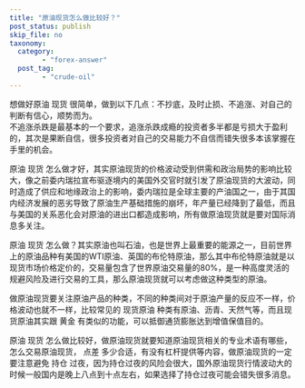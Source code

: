 ```yaml
---
title: "原油现货怎么做比较好？"
post_status: publish
skip_file: no
taxonomy:
  category:
        - "forex-answer"
  post_tag:
        - "crude-oil"
---
```


想做好原油 现货 很简单，做到以下几点：不抄底，及时止损、不追涨、对自己的判断有信心，顺势而为。  
不追涨杀跌是最基本的一个要求，追涨杀跌成瘾的投资者多半都是亏损大于盈利的，其次是果断自信，很多投资者对自己的交易能力不自信而错失很多本该掌握在手里的机会。

原油 现货 怎么做才好，其实原油现货的价格波动受到供需和政治局势的影响比较大，像之前委内瑞拉宣布驱逐境内的美国外交官时就引发了原油现货的大波动，同时造成了供应和地缘政治上的影响，委内瑞拉是全球主要的产油国之一，由于其国内经济发展的恶劣导致了原油生产基础措施的崩坏，年产量已经降到了最低，而且与美国的关系恶化会对原油的进出口都造成影响，所有做原油现货就是要对国际消息多关注。

原油 现货 怎么做？其实原油也叫石油，也是世界上最重要的能源之一，目前世界上的原油品种有美国的WTI原油、英国的布伦特原油，那么其中布伦特原油就是以现货市场价格定价的，交易量包含了世界原油交易量的80%，是一种高度灵活的规避风险及进行交易的工具，那么原油现货就可以考虑做这种类型的原油。

做原油现货要关注原油产品的种类，不同的种类间对于原油产量的反应不一样，价格波动也就不一样，比较常见的 现货原油 种类有原油、沥青、天然气等，而且现货原油其实跟 黄金 有类似的功能，可以抵御通货膨胀达到增值保值目的。

原油 现货 怎么做比较好，做原油现货就要知道原油现货相关的专业术语有哪些，怎么交易原油现货， 点差 多少合适，有没有杠杆提供等内容，做原油现货的一定要注意避免 持仓 过夜，因为持仓过夜的风险会很大，国外原油现货行情波动大的时候一般国内是晚上八点到十点左右，如果选择了持仓过夜可能会错失很多消息。
